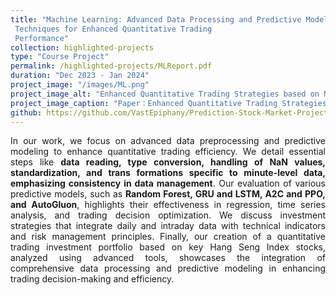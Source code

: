 ```yaml
---
title: "Machine Learning: Advanced Data Processing and Predictive Modeling
 Techniques for Enhanced Quantitative Trading
 Performance"
collection: highlighted-projects
type: "Course Project"
permalink: /highlighted-projects/MLReport.pdf
duration: "Dec 2023 - Jan 2024"
project_image: "/images/ML.png"
project_image_alt: "Enhanced Quantitative Trading Strategies based on ML"
project_image_caption: "Paper：Enhanced Quantitative Trading Strategies based on ML"
github: https://github.com/VastEpiphany/Prediction-Stock-Market-Project-Archived-
---
```


<p style="text-align: justify;">
In our work, we focus on advanced data preprocessing and predictive modeling to enhance quantitative trading
 efficiency. We detail essential steps like <strong>data reading, type
 conversion, handling of NaN values, standardization, and trans
formations specific to minute-level data, emphasizing consistency
 in data management</strong>. Our evaluation of various predictive models,
 such as <strong>Random Forest, GRU and LSTM, A2C and PPO,
 and AutoGluon</strong>, highlights their effectiveness in regression, time
 series analysis, and trading decision optimization. We discuss
 investment strategies that integrate daily and intraday data with
 technical indicators and risk management principles. Finally, our
 creation of a quantitative trading investment portfolio based on
 key Hang Seng Index stocks, analyzed using advanced tools,
 showcases the integration of comprehensive data processing and
 predictive modeling in enhancing trading decision-making and
 efficiency.
</p>